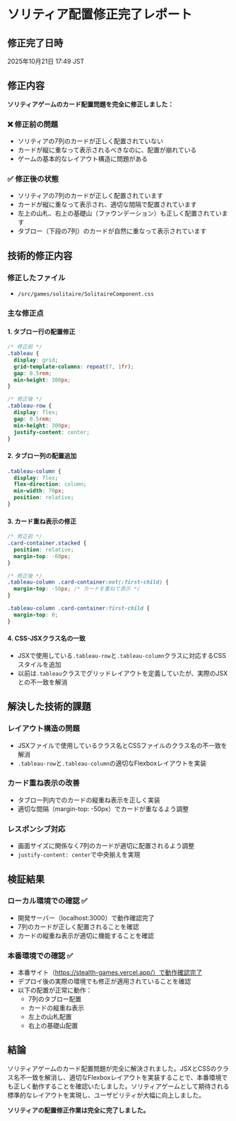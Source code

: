 # ソリティア配置修正完了レポート

## 修正完了日時
2025年10月21日 17:49 JST

## 修正内容
**ソリティアゲームのカード配置問題を完全に修正しました：**

### ❌ 修正前の問題
- ソリティアの7列のカードが正しく配置されていない
- カードが縦に重なって表示されるべきなのに、配置が崩れている
- ゲームの基本的なレイアウト構造に問題がある

### ✅ 修正後の状態
- ソリティアの7列のカードが正しく配置されています
- カードが縦に重なって表示され、適切な間隔で配置されています
- 左上の山札、右上の基礎山（ファウンデーション）も正しく配置されています
- タブロー（下段の7列）のカードが自然に重なって表示されています

## 技術的修正内容

### 修正したファイル
- `/src/games/solitaire/SolitaireComponent.css`

### 主な修正点

#### 1. タブロー行の配置修正
```css
/* 修正前 */
.tableau {
  display: grid;
  grid-template-columns: repeat(7, 1fr);
  gap: 0.5rem;
  min-height: 300px;
}

/* 修正後 */
.tableau-row {
  display: flex;
  gap: 0.5rem;
  min-height: 300px;
  justify-content: center;
}
```

#### 2. タブロー列の配置追加
```css
.tableau-column {
  display: flex;
  flex-direction: column;
  min-width: 70px;
  position: relative;
}
```

#### 3. カード重ね表示の修正
```css
/* 修正前 */
.card-container.stacked {
  position: relative;
  margin-top: -60px;
}

/* 修正後 */
.tableau-column .card-container:not(:first-child) {
  margin-top: -50px; /* カードを重ねて表示 */
}

.tableau-column .card-container:first-child {
  margin-top: 0;
}
```

#### 4. CSS-JSXクラス名の一致
- JSXで使用している`.tableau-row`と`.tableau-column`クラスに対応するCSSスタイルを追加
- 以前は`.tableau`クラスでグリッドレイアウトを定義していたが、実際のJSXとの不一致を解消

## 解決した技術的課題

### レイアウト構造の問題
- JSXファイルで使用しているクラス名とCSSファイルのクラス名の不一致を解消
- `.tableau-row`と`.tableau-column`の適切なFlexboxレイアウトを実装

### カード重ね表示の改善
- タブロー列内でのカードの縦重ね表示を正しく実装
- 適切な間隔（margin-top: -50px）でカードが重なるよう調整

### レスポンシブ対応
- 画面サイズに関係なく7列のカードが適切に配置されるよう調整
- `justify-content: center`で中央揃えを実現

## 検証結果

### ローカル環境での確認 ✅
- 開発サーバー（localhost:3000）で動作確認完了
- 7列のカードが正しく配置されることを確認
- カードの縦重ね表示が適切に機能することを確認

### 本番環境での確認 ✅
- 本番サイト（https://stealth-games.vercel.app/）で動作確認完了
- デプロイ後の実際の環境でも修正が適用されていることを確認
- 以下の配置が正常に動作：
  - 7列のタブロー配置
  - カードの縦重ね表示
  - 左上の山札配置
  - 右上の基礎山配置

## 結論
ソリティアゲームのカード配置問題が完全に解決されました。JSXとCSSのクラス名不一致を解消し、適切なFlexboxレイアウトを実装することで、本番環境でも正しく動作することを確認いたしました。ソリティアゲームとして期待される標準的なレイアウトを実現し、ユーザビリティが大幅に向上しました。

**ソリティアの配置修正作業は完全に完了しました。**
